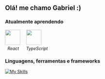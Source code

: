 ## Olá! me chamo Gabriel :)

### Atualmente aprendendo
<img src="https://cdn.jsdelivr.net/gh/devicons/devicon/icons/react/react-original.svg" height="50" />&nbsp;&nbsp;&nbsp;&nbsp;&nbsp;<img src="https://cdn.jsdelivr.net/gh/devicons/devicon@latest/icons/typescript/typescript-original.svg" height="50" />
<br>&nbsp;&nbsp;*React* &nbsp;&nbsp;&nbsp;&nbsp; *TypeScript*

### Linguagens, ferramentas e frameworks
[![My Skills](https://skillicons.dev/icons?i=js,html,css,git,github,nodejs,express,react,styledcomponents,webpack,mongodb)](https://skillicons.dev)


          
          
          
          
          
          

          


